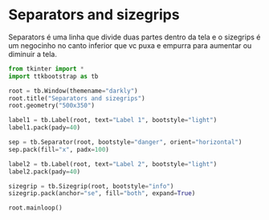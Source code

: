 # Separators and sizegrips

Separators é uma linha que divide duas partes dentro da tela e o sizegrips é 
um negocinho no canto inferior que vc puxa e empurra para aumentar ou diminuir a tela. 

```Python
from tkinter import *
import ttkbootstrap as tb

root = tb.Window(themename="darkly")
root.title("Separators and sizegrips")
root.geometry("500x350")

label1 = tb.Label(root, text="Label 1", bootstyle="light")
label1.pack(pady=40)

sep = tb.Separator(root, bootstyle="danger", orient="horizontal")
sep.pack(fill="x", padx=100)

label2 = tb.Label(root, text="Label 2", bootstyle="light")
label2.pack(pady=40)

sizegrip = tb.Sizegrip(root, bootstyle="info")
sizegrip.pack(anchor="se", fill="both", expand=True)

root.mainloop()

```
